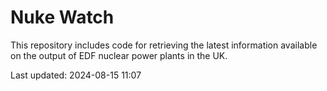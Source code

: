 # Nuke Watch

This repository includes code for retrieving the latest information available on the output of EDF nuclear power plants in the UK.

Last updated: 2024-08-15 11:07